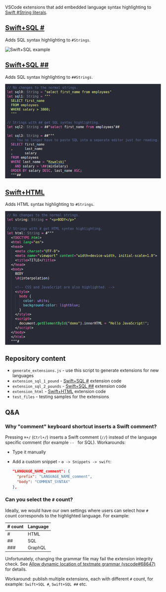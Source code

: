 VSCode extensions that add embedded language syntax highlighting to [Swift #String literals](https://github.com/swiftlang/swift-evolution/blob/main/proposals/0200-raw-string-escaping.md#expanding-delimiters).

## [Swift+SQL #](TODO)

Adds SQL syntax highlighting to `#Strings`.

![Swift+SQL example](TODO)

## [Swift+SQL ##](TODO)

Adds SQL syntax highlighting to `##Strings`.

![Swift+SQL example](extension_sql/example.png)

## [Swift+HTML](TODO)

Adds HTML syntax highlighting to `#Strings`.

![Swift+SQL example](extension_html/example.png)

## Repository content

- `generate_extensions.js` - use this script to generate extensions for new languages
- `extension_sql_1_pound` - [Swift+SQL #](TODO) extension code
- `extension_sql_2_pounds` - [Swift+SQL ##](TODO) extension code
- `extension_html` - [Swift+HTML](TODO) extension code
- `test_files` - testing samples for the extensions


## Q&A

### Why "comment" keyboard shortcut inserts a Swift comment?

Pressing `⌘+/` (`Ctrl+/`) inserts a Swift comment (`//`) instead of the language specific comment (for example `-- ` for SQL). Workarounds:
- Type it manually
- Add a custom snippet - `⚙️ -> Snippets -> swift`:

  ```json
  "LANGUAGE_NAME_comment": {
    "prefix": "LANGUAGE_NAME_comment",
    "body": "COMMENT_SYNTAX"
  },
  ```

### Can you select the `#` count?

Ideally, we would have our own settings where users can select how `#` count corresponds to the highlighted language. For example:

|# count|Language|
|-------|--------|
| #     | HTML   |
| ##    | SQL    |
| ###   | GraphQL|

Unfortunately, changing the grammar file may fail the extension integrity check. See [Allow dynamic location of textmate grammar (vscode#68647)](https://github.com/microsoft/vscode/issues/68647) for details.

Workaround: publish multiple extensions, each with different `#` count, for example: `Swift+SQL #`, `Swift+SQL ##` etc.
